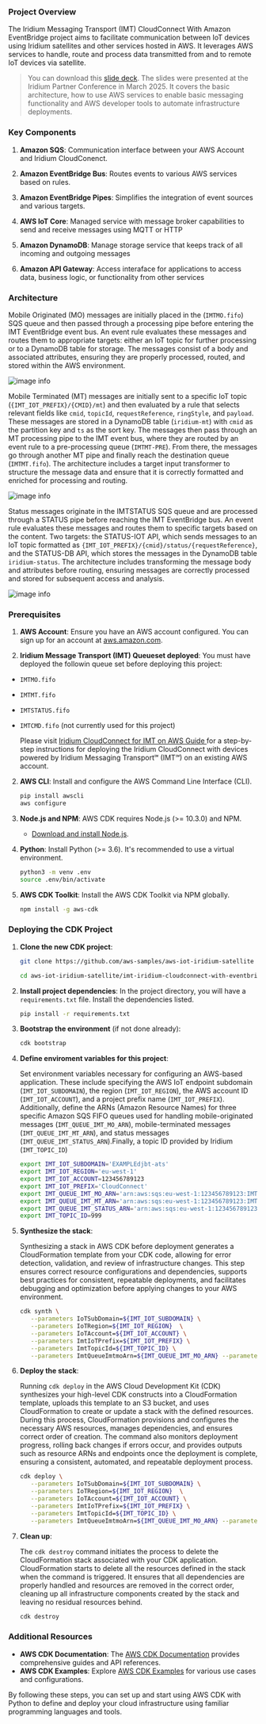 ### Project Overview

The Iridium Messaging Transport (IMT) CloudConnect With Amazon EventBridge project aims to facilitate communication between IoT devices using Iridium satellites and other services hosted in AWS. It leverages AWS services to handle, route and process data transmitted from and to remote IoT devices via satellite.

> You can download this [slide deck](docs/slides.pdf). The slides were presented at the Iridium Partner Conference in March 2025. It covers the basic architecture, how to use AWS services to enable basic messaging functionality and AWS developer tools to automate infrastructure deployments.

### Key Components

1. **Amazon SQS**: Communication interface between your AWS Account and Iridium CloudConenct.

2. **Amazon EventBridge Bus**: Routes events to various AWS services based on rules.

3. **Amazon EventBridge Pipes**: Simplifies the integration of event sources and various targets.

4. **AWS IoT Core**: Managed service with message broker capabilities to send and receive messages using MQTT or HTTP

5. **Amazon DynamoDB**: Manage storage service that keeps track of all incoming and outgoing messages

6. **Amazon API Gateway**: Access interaface for applications to access data, business logic, or functionality from other services

### Architecture

Mobile Originated (MO) messages are initially placed in the (`IMTMO.fifo`) SQS queue and then passed through a processing pipe before entering the IMT EventBridge event bus. An event rule evaluates these messages and routes them to appropriate targets: either an IoT topic for further processing or to a DynamoDB table for storage. The messages consist of a body and associated attributes, ensuring they are properly processed, routed, and stored within the AWS environment.

![image info](./docs/imt_docs_mo.jpg)

Mobile Terminated (MT) messages are initially sent to a specific IoT topic (`{IMT_IOT_PREFIX}/{CMID}/mt`) and then evaluated by a rule that selects relevant fields like `cmid`, `topicId`, `requestReference`, `ringStyle`, and `payload`. These messages are stored in a DynamoDB table (`iridium-mt`) with `cmid` as the partition key and `ts` as the sort key. The messages then pass through an MT processing pipe to the IMT event bus, where they are routed by an event rule to a pre-processing queue (`IMTMT-PRE`). From there, the messages go through another MT pipe and finally reach the destination queue (`IMTMT.fifo`). The architecture includes a target input transformer to structure the message data and ensure that it is correctly formatted and enriched for processing and routing.

![image info](./docs/imt_docs_mt.jpg)

Status messages originate in the IMTSTATUS SQS queue and are processed through a STATUS pipe before reaching the IMT EventBridge bus. An event rule evaluates these messages and routes them to specific targets based on the content. Two targets: the STATUS-IOT API, which sends messages to an IoT topic formatted as `{IMT_IOT_PREFIX}/{cmid}/status/{requestReference}`, and the STATUS-DB API, which stores the messages in the DynamoDB table `iridium-status`. The architecture includes transforming the message body and attributes before routing, ensuring messages are correctly processed and stored for subsequent access and analysis.

![image info](./docs/imt_docs_status.jpg)

### Prerequisites

1. **AWS Account**: Ensure you have an AWS account configured. You can sign up for an account at [aws.amazon.com](https://aws.amazon.com/).

2. **Iridium Message Transport (IMT) Queueset deployed**: You must have deployed the followin queue set before deploying this project:

- `IMTMO.fifo`
- `IMTMT.fifo`
- `IMTSTATUS.fifo`
- `IMTCMD.fifo` (not currently used for this project)

  Please visit [Iridium CloudConnect for IMT on AWS Guide
  ](https://github.com/aws-samples/aws-iot-iridium-satellite/blob/main/imt-getting-started/README.md) for a step-by-step instructions for deploying the Iridium CloudConnect with devices powered by Iridium Messaging Transport℠ (IMT℠) on an existing AWS account.

2. **AWS CLI**: Install and configure the AWS Command Line Interface (CLI).

   ```sh
   pip install awscli
   aws configure
   ```

3. **Node.js and NPM**: AWS CDK requires Node.js (>= 10.3.0) and NPM.

   - [Download and install Node.js](https://nodejs.org/).

4. **Python**: Install Python (>= 3.6). It's recommended to use a virtual environment.

   ```sh
   python3 -m venv .env
   source .env/bin/activate
   ```

5. **AWS CDK Toolkit**: Install the AWS CDK Toolkit via NPM globally.

   ```sh
   npm install -g aws-cdk
   ```

### Deploying the CDK Project

1. **Clone the new CDK project**:

   ```sh
   git clone https://github.com/aws-samples/aws-iot-iridium-satellite

   cd aws-iot-iridium-satellite/imt-iridium-cloudconnect-with-eventbridge/imt-cloudconnet-eventbridge
   ```

2. **Install project dependencies**:
   In the project directory, you will have a `requirements.txt` file. Install the dependencies listed.

   ```sh
   pip install -r requirements.txt
   ```

3. **Bootstrap the environment** (if not done already):

   ```sh
   cdk bootstrap
   ```

4. **Define enviroment variables for this project**:

   Set environment variables necessary for configuring an AWS-based application. These include specifying the AWS IoT endpoint subdomain (`IMT_IOT_SUBDOMAIN`), the region (`IMT_IOT_REGION`), the AWS account ID (`IMT_IOT_ACCOUNT`), and a project prefix name (`IMT_IOT_PREFIX`). Additionally, define the ARNs (Amazon Resource Names) for three specific Amazon SQS FIFO queues used for handling mobile-originated messages (`IMT_QUEUE_IMT_MO_ARN`), mobile-terminated messages (`IMT_QUEUE_IMT_MT_ARN`), and status messages (`IMT_QUEUE_IMT_STATUS_ARN`).Finally, a topic ID provided by Iridium (`IMT_TOPIC_ID`)

   ```sh
   export IMT_IOT_SUBDOMAIN='EXAMPLEdjbt-ats'
   export IMT_IOT_REGION='eu-west-1'
   export IMT_IOT_ACCOUNT=123456789123
   export IMT_IOT_PREFIX='CloudConnect'
   export IMT_QUEUE_IMT_MO_ARN='arn:aws:sqs:eu-west-1:123456789123:IMTMO.fifo'
   export IMT_QUEUE_IMT_MT_ARN='arn:aws:sqs:eu-west-1:123456789123:IMTMT.fifo'
   export IMT_QUEUE_IMT_STATUS_ARN='arn:aws:sqs:eu-west-1:123456789123:IMTSTATUS.fifo'
   export IMT_TOPIC_ID=999
   ```

5. **Synthesize the stack**:

   Synthesizing a stack in AWS CDK before deployment generates a CloudFormation template from your CDK code, allowing for error detection, validation, and review of infrastructure changes. This step ensures correct resource configurations and dependencies, supports best practices for consistent, repeatable deployments, and facilitates debugging and optimization before applying changes to your AWS environment.

   ```sh
   cdk synth \
      --parameters IoTSubDomain=${IMT_IOT_SUBDOMAIN} \
      --parameters IoTRegion=${IMT_IOT_REGION}  \
      --parameters IoTAccount=${IMT_IOT_ACCOUNT} \
      --parameters ImtIoTPrefix=${IMT_IOT_PREFIX} \
      --parameters ImtTopicId=${IMT_TOPIC_ID} \
      --parameters ImtQueueImtmoArn=${IMT_QUEUE_IMT_MO_ARN} --parameters ImtQueueImtmtArn=${IMT_QUEUE_IMT_MT_ARN} --parameters ImtQueueImtStatusArn=${IMT_QUEUE_IMT_STATUS_ARN}
   ```

6. **Deploy the stack**:

   Running `cdk deploy` in the AWS Cloud Development Kit (CDK) synthesizes your high-level CDK constructs into a CloudFormation template, uploads this template to an S3 bucket, and uses CloudFormation to create or update a stack with the defined resources. During this process, CloudFormation provisions and configures the necessary AWS resources, manages dependencies, and ensures correct order of creation. The command also monitors deployment progress, rolling back changes if errors occur, and provides outputs such as resource ARNs and endpoints once the deployment is complete, ensuring a consistent, automated, and repeatable deployment process.

   ```sh
   cdk deploy \
      --parameters IoTSubDomain=${IMT_IOT_SUBDOMAIN} \
      --parameters IoTRegion=${IMT_IOT_REGION}  \
      --parameters IoTAccount=${IMT_IOT_ACCOUNT} \
      --parameters ImtIoTPrefix=${IMT_IOT_PREFIX} \
      --parameters ImtTopicId=${IMT_TOPIC_ID} \
      --parameters ImtQueueImtmoArn=${IMT_QUEUE_IMT_MO_ARN} --parameters ImtQueueImtmtArn=${IMT_QUEUE_IMT_MT_ARN} --parameters ImtQueueImtStatusArn=${IMT_QUEUE_IMT_STATUS_ARN}
   ```

7. **Clean up**:

   The `cdk destroy` command initiates the process to delete the CloudFormation stack associated with your CDK application. CloudFormation starts to delete all the resources defined in the stack when the command is triggered. It ensures that all dependencies are properly handled and resources are removed in the correct order, cleaning up all infrastructure components created by the stack and leaving no residual resources behind.

   ```sh
   cdk destroy
   ```

### Additional Resources

- **AWS CDK Documentation**: The [AWS CDK Documentation](https://docs.aws.amazon.com/cdk/latest/guide/home.html) provides comprehensive guides and API references.
- **AWS CDK Examples**: Explore [AWS CDK Examples](https://github.com/aws-samples/aws-cdk-examples) for various use cases and configurations.

By following these steps, you can set up and start using AWS CDK with Python to define and deploy your cloud infrastructure using familiar programming languages and tools.
